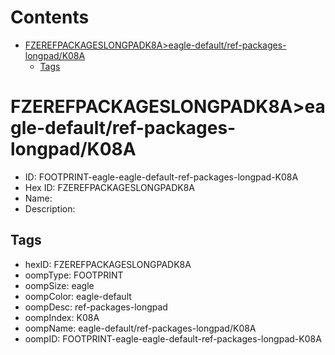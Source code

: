 



Contents
========

* [FZEREFPACKAGESLONGPADK8A>eagle-default/ref-packages-longpad/K08A](#fzerefpackageslongpadk8aeagle-defaultref-packages-longpadk08a)
	* [Tags](#tags)

# FZEREFPACKAGESLONGPADK8A>eagle-default/ref-packages-longpad/K08A

- ID: FOOTPRINT-eagle-eagle-default-ref-packages-longpad-K08A
- Hex ID: FZEREFPACKAGESLONGPADK8A
- Name: 
- Description: 

## Tags

- hexID: FZEREFPACKAGESLONGPADK8A
- oompType: FOOTPRINT
- oompSize: eagle
- oompColor: eagle-default
- oompDesc: ref-packages-longpad
- oompIndex: K08A
- oompName: eagle-default/ref-packages-longpad/K08A
- oompID: FOOTPRINT-eagle-eagle-default-ref-packages-longpad-K08A
